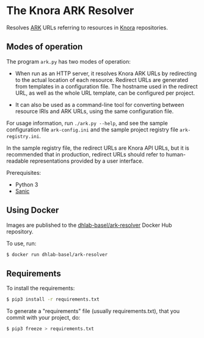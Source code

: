 # The Knora ARK Resolver

Resolves [ARK](https://tools.ietf.org/html/draft-kunze-ark-18) URLs referring to
resources in [Knora](http://www.knora.org) repositories.

## Modes of operation

The program `ark.py` has two modes of operation:

- When run as an HTTP server, it resolves Knora ARK URLs by redirecting
  to the actual location of each resource. Redirect URLs are generated
  from templates in a configuration file. The hostname used in the
  redirect URL, as well as the whole URL template, can be configured per
  project.

- It can also be used as a command-line tool for converting between
  resource IRIs and ARK URLs, using the same configuration file.

For usage information, run `./ark.py --help`, and see the sample configuration
file `ark-config.ini` and the sample project registry file `ark-registry.ini`.

In the sample registry file, the redirect URLs are Knora API URLs,
but it is recommended that in production, redirect URLs should refer to
human-readable representations provided by a user interface.

Prerequisites:

- Python 3
- [Sanic](https://sanic.readthedocs.io/en/latest/)


## Using Docker

Images are published to the [dhlab-basel/ark-resolver](https://cloud.docker.com/u/dhlabbasel/repository/docker/dhlabbasel/ark-resolver)
Docker Hub repository.

To use, run:

```bash
$ docker run dhlab-basel/ark-resolver
```

## Requirements

To install the requirements:

```bash
$ pip3 install -r requirements.txt
```


To generate a "requirements" file (usually requirements.txt), that you commit with your project, do:

```bash
$ pip3 freeze > requirements.txt
```
